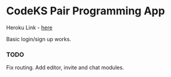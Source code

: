 # CodeKS Pair Programming App
Heroku Link - [here](https://codexpair.herokuapp.com/)

Basic login/sign up works.

### TODO
Fix routing. Add editor, invite and chat modules. 